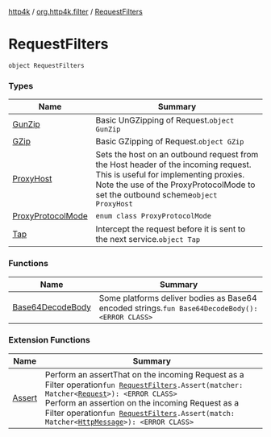 [http4k](../../index.md) / [org.http4k.filter](../index.md) / [RequestFilters](./index.md)

# RequestFilters

`object RequestFilters`

### Types

| Name | Summary |
|---|---|
| [GunZip](-gun-zip/index.md) | Basic UnGZipping of Request.`object GunZip` |
| [GZip](-g-zip/index.md) | Basic GZipping of Request.`object GZip` |
| [ProxyHost](-proxy-host/index.md) | Sets the host on an outbound request from the Host header of the incoming request. This is useful for implementing proxies. Note the use of the ProxyProtocolMode to set the outbound scheme`object ProxyHost` |
| [ProxyProtocolMode](-proxy-protocol-mode/index.md) | `enum class ProxyProtocolMode` |
| [Tap](-tap/index.md) | Intercept the request before it is sent to the next service.`object Tap` |

### Functions

| Name | Summary |
|---|---|
| [Base64DecodeBody](-base64-decode-body.md) | Some platforms deliver bodies as Base64 encoded strings.`fun Base64DecodeBody(): <ERROR CLASS>` |

### Extension Functions

| Name | Summary |
|---|---|
| [Assert](../-assert.md) | Perform an assertThat on the incoming Request as a Filter operation`fun `[`RequestFilters`](./index.md)`.Assert(matcher: Matcher<`[`Request`](../../org.http4k.core/-request/index.md)`>): <ERROR CLASS>`<br>Perform an assertion on the incoming Request as a Filter operation`fun `[`RequestFilters`](./index.md)`.Assert(match: Matcher<`[`HttpMessage`](../../org.http4k.core/-http-message/index.md)`>): <ERROR CLASS>` |
